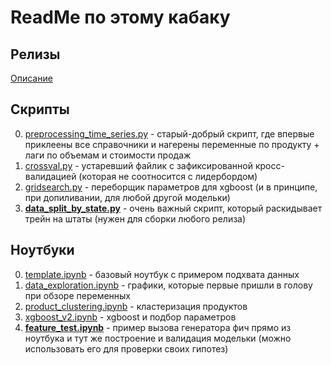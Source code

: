 # ReadMe по этому кабаку

## Релизы

[Описание](releases/ReleaseHowTo.md)

## Скрипты

0. [preprocessing_time_series.py](scripts/preprocessing_time_series.py) - старый-добрый скрипт, где впервые приклеены все справочники и нагерены переменные по продукту + лаги по объемам и стоимости продаж
0. [crossval.py](scripts/crossval.py) - устаревший файлик с зафиксированной кросс-валидацией (которая не соотносится с лидербордом)
0. [gridsearch.py](scripts/gridsearch.py) - переборщик параметров для xgboost (и в принципе, при допиливании, для любой другой модельки)
0. [**data_split_by_state.py**](scripts/data_split_by_state.py) - очень важный скрипт, который раскидывает трейн на штаты (нужен для сборки любого релиза)

## Ноутбуки

0. [template.ipynb](template.ipynb) - базовый ноутбук с примером подхвата данных
0. [data_exploration.ipynb](data_exploration/data_exploration.ipynb) - графики, которые первые пришли в голову при обзоре переменных
0. [product_clustering.ipynb](data_exploration/product_clustering.ipynb) - кластеризация продуктов
0. [xgboost_v2.ipynb](models/product_clustering.ipynb) - xgboost и подбор параметров
0. [**feature_test.ipynb**](releases/release_v03/feature_test.ipynb) - пример вызова генератора фич прямо из ноутбука и тут же построение и валидация модельки (можно использовать его для проверки своих гипотез)
